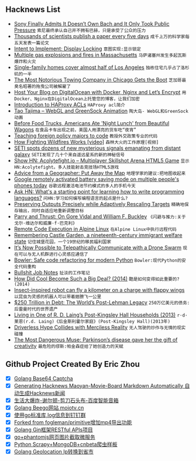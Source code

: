 ## Hacknews List


- [Sony Finally Admits It Doesn’t Own Bach and It Only Took Public Pressure](https://www.eff.org/deeplinks/2018/09/sony-finally-admits-it-doesnt-own-bach-and-it-only-took-public-pressure)  `索尼最终承认自己并不拥有巴赫，只是承受了公众的压力`
- [Thousands of scientists publish a paper every five days](https://www.nature.com/articles/d41586-018-06185-8)  `成千上万的科学家每五天发表一篇论文`
- [Intent to Implement: Display Locking](https://docs.google.com/document/d/1mSQhTtaYFNy0qv5KifopEYm-ZKAZULnHyNcmKL8J4e0/mobilebasic)  `意图实现:显示锁定`
- [Multiple gas explosions and fires in Massachusetts](https://www.cnn.com/2018/09/13/us/massachusetts-explosions-fires/index.html)  `马萨诸塞州发生多起瓦斯爆炸和火灾`
- [Single-family homes cover almost half of Los Angeles](https://la.curbed.com/2018/9/10/17827982/single-family-houses-los-angeles-zoning-rules-explained)  `独栋住宅几乎占了洛杉矶的一半`
- [The Most Notorious Towing Company in Chicago Gets the Boot](https://www.wsj.com/articles/the-most-notorious-towing-company-in-chicagomaybe-in-americagets-the-boot-1536865780)  `芝加哥最臭名昭著的拖曳公司被解雇了`
- [Host Your Blog on DigitalOcean with Docker, Nginx and Let’s Encrypt](https://www.archij.com/host-your-own-blog-on-digitalocean-with-docker-nginx-and-letsencrypt/)  `用Docker、Nginx在DigitalOcean上托管您的博客，让我们加密`
- [Introduction to HAProxy ACLs](https://www.haproxy.com/blog/introduction-to-haproxy-acls/)  `HAProxy acl简介`
- [Tao Tajima – WebGL and GreenSock Animation](http://taotajima.jp/)  `陶大岛- WebGL和GreenSock动画`
- [Before Food Trucks, Americans Ate &#39;Night Lunch&#39; from Beautiful Wagons](https://www.atlasobscura.com/articles/night-lunch-wagon)  `在食品卡车出现之前，美国人用漂亮的货车吃“夜宵”`
- [Teaching foreign policy majors to code](https://medium.com/@cfmccormick/teaching-foreign-policy-majors-to-code-2a55bbda6ee0)  `教授外交政策专业的代码`
- [How Fighting Wildfires Works [video]](https://www.youtube.com/watch?v=EodxubsO8EI)  `森林大火的工作原理[视频]`
- [SETI spots dozens of new mysterious signals emanating from distant galaxy](https://techcrunch.com/2018/09/10/seti-neural-networks-spot-dozens-of-new-mysterious-signals-emanating-from-distant-galaxy/)  `SETI发现了几十个来自遥远星系的新的神秘信号`
- [Show HN: Acolytefight.io – Multiplayer Skillshot Arena HTML5 Game](http://acolytefight.io)  `显示HN:Acolytefight。多人技能射击竞技场HTML5游戏`
- [Advice from a Geographer: Put Away the Map](https://undark.org/article/book-review-bonnett-beyond-the-map/)  `地理学家的建议:把地图收起来`
- [Google remotely activated battery saving mode on multiple people&#39;s phones today](https://www.reddit.com/r/GooglePixel/comments/9fkrvw/is_anyone_elses_power_saving_mode_turning_itself/e5xl907/)  `谷歌远程激活电池节约模式的多人的手机今天`
- [Ask HN: What&#39;s a starting point for learning how to write programming languages?](item?id=17965917)  `问HN:学习如何编写编程语言的起点是什么?`
- [Preserving Outputs Precisely while Adaptively Rescaling Targets](https://deepmind.com/blog/preserving-outputs-precisely-while-adaptively-rescaling-targets/)  `精确地保存输出，同时自适应地重新调整目标`
- [Parry and Thrust: On Gore Vidal and William F. Buckley](https://www.laphamsquarterly.org/rivalry-feud/parry-and-thrust)  `《闪避与推力:关于戈尔·维达尔和威廉·f·巴克利》`
- [Remote Code Execution in Alpine Linux](https://justi.cz/security/2018/09/13/alpine-apk-rce.html)  `在Alpine Linux中执行远程代码`
- [Remembering Castle Garden, a nineteenth-century immigrant welfare state](https://www.laphamsquarterly.org/roundtable/welcome-new-york)  `记住城堡花园，一个19世纪的移民福利国家`
- [It’s Now Possible to Telepathically Communicate with a Drone Swarm](https://www.defenseone.com/technology/2018/09/its-now-possible-telepathically-communicate-drone-swarm/151068/?oref=d-channeltop)  `现在可以与无人机群进行心灵感应通信了`
- [Bowler: Safe code refactoring for modern Python](https://pybowler.io/)  `Bowler:现代Python的安全代码重构`
- [Bullshit Job Notes](https://acesounderglass.com/2018/09/04/bullshit-job-notes/)  `扯淡的工作笔记`
- [How Did Cool Become Such a Big Deal? (2014)](https://www.neh.gov/humanities/2014/julyaugust/feature/how-did-cool-become-such-big-deal-0)  `酷是如何变得如此重要的?(2014)`
- [Insect-inspired robot can fly a kilometer on a charge with flappy wings](https://techcrunch.com/2018/09/13/this-insect-inspired-robot-can-fly-a-kilometer-on-a-charge-with-its-flappy-wings/)  `以昆虫为灵感的机器人可以带着翅膀飞一公里`
- [$250 Trillion in Debt: The World’s Post-Lehman Legacy](https://www.bloomberg.com/graphics/2018-lehman-debt/?srnd=premium)  `250万亿美元的债务:后雷曼时代的世界遗产`
- [Living in One of R. D. Laing’s Post-Kingsley Hall Households (2013)](https://www.madinamerica.com/2013/11/living-one-r-d-laings-post-kingsley-hall-households/)  `r·d·莱恩(r.d. Laing)《后金斯利霍尔家庭》(Post-Kingsley Hall)(2013年)`
- [Driverless Hype Collides with Merciless Reality](https://www.wsj.com/articles/driverless-hype-collides-with-merciless-reality-1536831005)  `无人驾驶的炒作与无情的现实碰撞`
- [The Most Dangerous Muse: Parkinson’s disease gave her the gift of creativity](http://nautil.us/issue/64/the-unseen/the-most-dangerous-muse-rp)  `最危险的缪斯:帕金森症给了她创造力的天赋`

## Github Project Created By Eric Zhou

- [x] [Golang Base64 Captcha](https://github.com/mojocn/base64Captcha)
- [x] [Generating Hacknews Maoyan-Movie-Board Markdown Automatically 自动生成Hacknews新闻](https://github.com/dejavuzhou/md-genie)
- [x] [生活大爆炸-谢尔顿-剪刀石头布-百度智能音箱](https://github.com/mojocn/dueros-bang-game)
- [x] [Golang Beego网站 mojotv.cn](https://github.com/mojocn/www.mojotv.cn)
- [x] [使用go标准库,log信息到钉钉群](https://github.com/mojocn/dooger)
- [x] [Forked from fogleman/primitive增加mp4导出功能](https://github.com/mojocn/primitive)
- [x] [Golang Gin框架RESTful APIs项目](https://github.com/JJJJJJJerk/ezier-golang-web-api-framework)
- [x] [go+phantomjs网页图片截取微服务](https://github.com/mojocn/screen_shot)
- [x] [Python Scrapy+MongoDB+cnbeta爬虫样板](https://github.com/mojocn/scrapy_mongodb_boilerplate_cnbeta)
- [x] [Golang Geolocation Ip转换到省市](https://github.com/mojocn/ip2location)